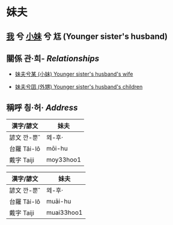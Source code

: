 # 妹夫
## [我](member1.md) 兮 [小妹](member7.md) 兮 尪 (Younger sister's husband)

## 關係 관·희- _Relationships_

- [妹夫兮某 (小妹) Younger sister's husband's wife](member7.md)

- [妹夫兮囝 (外甥) Younger sister's husband's children](member25.md)



## 稱呼 칑·허· _Address_

漢字/諺文 | 妹夫
--- | ---
諺文 깐-뿐ˆ | ᄆᆀ-후·
台羅 Tâi-lô | mōi-hu
戴字 Taiji | moy33hoo1


漢字/諺文 | 妹夫
--- | ---
諺文 깐-뿐ˆ | ᄆᆀ-후·
台羅 Tâi-lô | muāi-hu
戴字 Taiji | muai33hoo1


